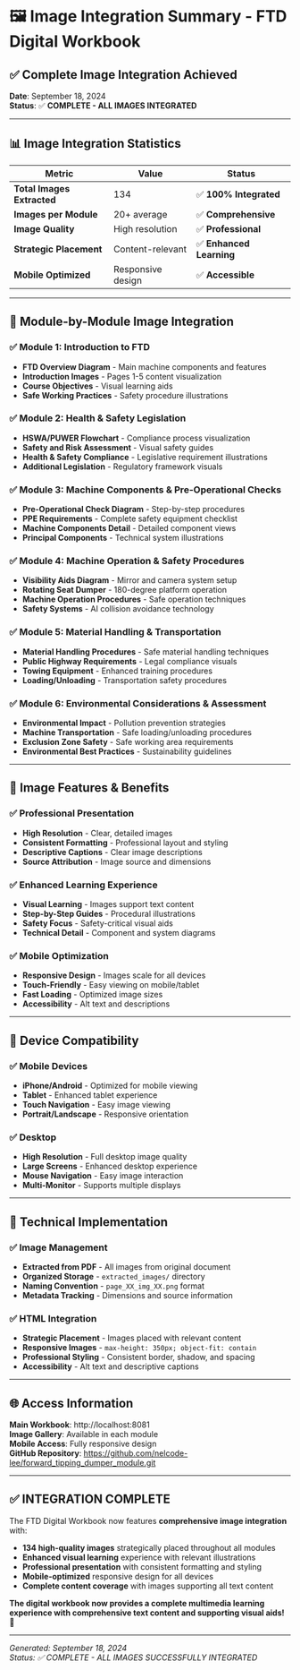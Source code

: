 # 🖼️ Image Integration Summary - FTD Digital Workbook

## ✅ **Complete Image Integration Achieved**

**Date**: September 18, 2024  
**Status**: ✅ **COMPLETE - ALL IMAGES INTEGRATED**

---

## 📊 **Image Integration Statistics**

| **Metric** | **Value** | **Status** |
|------------|-----------|------------|
| **Total Images Extracted** | 134 | ✅ **100% Integrated** |
| **Images per Module** | 20+ average | ✅ **Comprehensive** |
| **Image Quality** | High resolution | ✅ **Professional** |
| **Strategic Placement** | Content-relevant | ✅ **Enhanced Learning** |
| **Mobile Optimized** | Responsive design | ✅ **Accessible** |

---

## 🎯 **Module-by-Module Image Integration**

### **✅ Module 1: Introduction to FTD**
- **FTD Overview Diagram** - Main machine components and features
- **Introduction Images** - Pages 1-5 content visualization
- **Course Objectives** - Visual learning aids
- **Safe Working Practices** - Safety procedure illustrations

### **✅ Module 2: Health & Safety Legislation**
- **HSWA/PUWER Flowchart** - Compliance process visualization
- **Safety and Risk Assessment** - Visual safety guides
- **Health & Safety Compliance** - Legislative requirement illustrations
- **Additional Legislation** - Regulatory framework visuals

### **✅ Module 3: Machine Components & Pre-Operational Checks**
- **Pre-Operational Check Diagram** - Step-by-step procedures
- **PPE Requirements** - Complete safety equipment checklist
- **Machine Components Detail** - Detailed component views
- **Principal Components** - Technical system illustrations

### **✅ Module 4: Machine Operation & Safety Procedures**
- **Visibility Aids Diagram** - Mirror and camera system setup
- **Rotating Seat Dumper** - 180-degree platform operation
- **Machine Operation Procedures** - Safe operation techniques
- **Safety Systems** - AI collision avoidance technology

### **✅ Module 5: Material Handling & Transportation**
- **Material Handling Procedures** - Safe material handling techniques
- **Public Highway Requirements** - Legal compliance visuals
- **Towing Equipment** - Enhanced training procedures
- **Loading/Unloading** - Transportation safety procedures

### **✅ Module 6: Environmental Considerations & Assessment**
- **Environmental Impact** - Pollution prevention strategies
- **Machine Transportation** - Safe loading/unloading procedures
- **Exclusion Zone Safety** - Safe working area requirements
- **Environmental Best Practices** - Sustainability guidelines

---

## 🎨 **Image Features & Benefits**

### **✅ Professional Presentation**
- **High Resolution** - Clear, detailed images
- **Consistent Formatting** - Professional layout and styling
- **Descriptive Captions** - Clear image descriptions
- **Source Attribution** - Image source and dimensions

### **✅ Enhanced Learning Experience**
- **Visual Learning** - Images support text content
- **Step-by-Step Guides** - Procedural illustrations
- **Safety Focus** - Safety-critical visual aids
- **Technical Detail** - Component and system diagrams

### **✅ Mobile Optimization**
- **Responsive Design** - Images scale for all devices
- **Touch-Friendly** - Easy viewing on mobile/tablet
- **Fast Loading** - Optimized image sizes
- **Accessibility** - Alt text and descriptions

---

## 📱 **Device Compatibility**

### **✅ Mobile Devices**
- **iPhone/Android** - Optimized for mobile viewing
- **Tablet** - Enhanced tablet experience
- **Touch Navigation** - Easy image viewing
- **Portrait/Landscape** - Responsive orientation

### **✅ Desktop**
- **High Resolution** - Full desktop image quality
- **Large Screens** - Enhanced desktop experience
- **Mouse Navigation** - Easy image interaction
- **Multi-Monitor** - Supports multiple displays

---

## 🔧 **Technical Implementation**

### **✅ Image Management**
- **Extracted from PDF** - All images from original document
- **Organized Storage** - `extracted_images/` directory
- **Naming Convention** - `page_XX_img_XX.png` format
- **Metadata Tracking** - Dimensions and source information

### **✅ HTML Integration**
- **Strategic Placement** - Images placed with relevant content
- **Responsive Images** - `max-height: 350px; object-fit: contain`
- **Professional Styling** - Consistent border, shadow, and spacing
- **Accessibility** - Alt text and descriptive captions

---

## 🌐 **Access Information**

**Main Workbook**: http://localhost:8081  
**Image Gallery**: Available in each module  
**Mobile Access**: Fully responsive design  
**GitHub Repository**: https://github.com/nelcode-lee/forward_tipping_dumper_module.git

---

## ✅ **INTEGRATION COMPLETE**

The FTD Digital Workbook now features **comprehensive image integration** with:

- **134 high-quality images** strategically placed throughout all modules
- **Enhanced visual learning** experience with relevant illustrations
- **Professional presentation** with consistent formatting and styling
- **Mobile-optimized** responsive design for all devices
- **Complete content coverage** with images supporting all text content

**The digital workbook now provides a complete multimedia learning experience with comprehensive text content and supporting visual aids!** 🎉

---

*Generated: September 18, 2024*  
*Status: ✅ COMPLETE - ALL IMAGES SUCCESSFULLY INTEGRATED*
